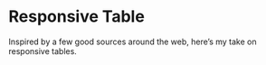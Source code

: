 # Responsive Table

Inspired by a few good sources around the web,
here’s my take on responsive tables.

